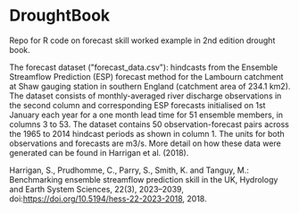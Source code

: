 # DroughtBook
Repo for R code on forecast skill worked example in 2nd edition drought book. 

The forecast dataset ("forecast_data.csv"): hindcasts from the Ensemble Streamflow Prediction (ESP) forecast method for the Lambourn catchment at Shaw gauging station in southern England (catchment area of 234.1 km2). The dataset consists of monthly-averaged river discharge observations in the second column and corresponding ESP forecasts initialised on 1st January each year for a one month lead time for 51 ensemble members, in columns 3 to 53. The dataset contains 50 observation-forecast pairs across the 1965 to 2014 hindcast periods as shown in column 1. The units for both observations and forecasts are m3/s. More detail on how these data were generated can be found in Harrigan et al. (2018).

Harrigan, S., Prudhomme, C., Parry, S., Smith, K. and Tanguy, M.: Benchmarking ensemble streamflow prediction skill in the UK, Hydrology and Earth System Sciences, 22(3), 2023–2039, doi:https://doi.org/10.5194/hess-22-2023-2018, 2018.
